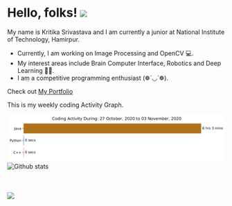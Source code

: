 # Hello, folks! <img src="https://raw.githubusercontent.com/MartinHeinz/MartinHeinz/master/wave.gif" width="30px">
My name is Kritika Srivastava and I am currently a junior at National Institute of Technology, Hamirpur.
- Currently, I am working on Image Processing and OpenCV 💻. 
- My interest areas include Brain Computer Interface, Robotics and Deep Learning 👩‍💻. 
- I am a competitive programming enthusiast (❁´◡`❁).

Check out [My Portfolio ](https://kritika-srivastava.github.io/)

 This is my weekly coding Activity Graph.
&nbsp;

<img src=https://github.com/kritika-srivastava/kritika-srivastava/blob/master/images/stat.svg> 


<img src="https://github-readme-stats.vercel.app/api?username=kritika-srivastava&show_icons=true&count_private=true&title_color=e6005c" alt="Github stats" />

# ![](https://komarev.com/ghpvc/?username=kritika-srivastava&color=green)
